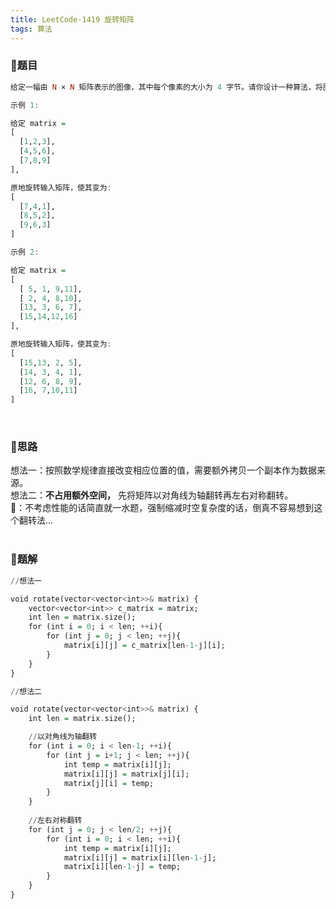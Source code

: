 ```yaml
---
title: LeetCode-1419 旋转矩阵
tags: 算法
---
```


### **📝题目**
```haskell
给定一幅由 N × N 矩阵表示的图像，其中每个像素的大小为 4 字节。请你设计一种算法，将图像旋转 90 度。（不占用额外空间能否做到？）

示例 1:

给定 matrix = 
[
  [1,2,3],
  [4,5,6],
  [7,8,9]
],

原地旋转输入矩阵，使其变为:
[
  [7,4,1],
  [8,5,2],
  [9,6,3]
]

示例 2:

给定 matrix =
[
  [ 5, 1, 9,11],
  [ 2, 4, 8,10],
  [13, 3, 6, 7],
  [15,14,12,16]
], 

原地旋转输入矩阵，使其变为:
[
  [15,13, 2, 5],
  [14, 3, 4, 1],
  [12, 6, 8, 9],
  [16, 7,10,11]
]
```
<br/>

### **📝思路**
想法一：按照数学规律直接改变相应位置的值，需要额外拷贝一个副本作为数据来源。<br/>
想法二：**不占用额外空间，** 先将矩阵以对角线为轴翻转再左右对称翻转。<br/>
🐣：不考虑性能的话简直就一水题，强制缩减时空复杂度的话，倒真不容易想到这个翻转法...
<br/><br/>

### **📝题解**
```haskell
//想法一

void rotate(vector<vector<int>>& matrix) {
    vector<vector<int>> c_matrix = matrix;
    int len = matrix.size();
    for (int i = 0; i < len; ++i){
        for (int j = 0; j < len; ++j){
            matrix[i][j] = c_matrix[len-1-j][i];
        }
    }
}
```
```haskell
//想法二

void rotate(vector<vector<int>>& matrix) {
    int len = matrix.size();

    //以对角线为轴翻转 
    for (int i = 0; i < len-1; ++i){
        for (int j = i+1; j < len; ++j){
            int temp = matrix[i][j];
            matrix[i][j] = matrix[j][i];
            matrix[j][i] = temp;
        }
    }
    
    //左右对称翻转
    for (int j = 0; j < len/2; ++j){
        for (int i = 0; i < len; ++i){
            int temp = matrix[i][j];
            matrix[i][j] = matrix[i][len-1-j];
            matrix[i][len-1-j] = temp;
        }
    } 
}
```